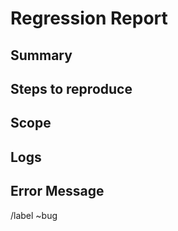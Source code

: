 # Regression Report

## Summary
<!-- Description of what is no longer working !-->

## Steps to reproduce
<!-- 
1. Step 1
2. Step 2
3. Step 3 !-->

## Scope
<!-- Issue tickets that are related to regression !
ex: #123+
-->

## Logs
<!-- Log output if any !-->

## Error Message
<!-- Any error messages if any !-->

/label ~bug
